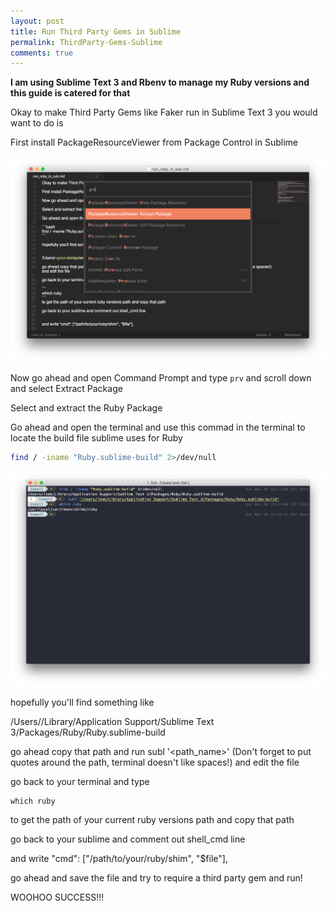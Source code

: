 ```yaml
---
layout: post
title: Run Third Party Gems in Sublime
permalink: ThirdParty-Gems-Sublime
comments: true
---
```



**I am using Sublime Text 3 and Rbenv to manage my Ruby versions and this guide is catered for that**

Okay to make Third Party Gems like Faker run in Sublime Text 3 you would want to do is

First install PackageResourceViewer from Package Control in Sublime

![](../imgs/2014-12-01-extract.png)

Now go ahead and open Command Prompt and type ```prv``` and scroll down and select Extract Package

Select and extract the Ruby Package

Go ahead and open the terminal and use this commad in the terminal to locate the build file sublime uses for Ruby

```bash
find / -iname "Ruby.sublime-build" 2>/dev/null
```

![](../imgs/2014-12-01-terminal.png)


hopefully you'll find something like


/Users/<your-computer-name>/Library/Application Support/Sublime Text 3/Packages/Ruby/Ruby.sublime-build

go ahead copy that path and run subl '<path_name>' (Don't forget to put quotes around the path, terminal doesn't like spaces!) and edit the file

go back to your terminal and type

```
which ruby
```
to get the path of your current ruby versions path and copy that path

go back to your sublime and comment out shell_cmd line


and write "cmd": ["/path/to/your/ruby/shim", "$file"],

go ahead and save the file and try to require a third party gem and run!

WOOHOO SUCCESS!!!

